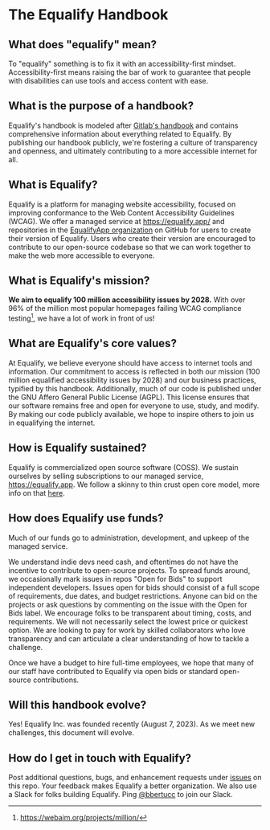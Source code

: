 # The Equalify Handbook

## What does "equalify" mean?
To "equalify" something is to fix it with an accessibility-first mindset. Accessibility-first means raising the bar of work to guarantee that people with disabilities can use tools and access content with ease.

## What is the purpose of a handbook?
Equalify's handbook is modeled after [Gitlab's handbook](https://about.gitlab.com/handbook/) and contains comprehensive information about everything related to Equalify. By publishing our handbook publicly, we're fostering a culture of transparency and openness, and ultimately contributing to a more accessible internet for all.

## What is Equalify?

Equalify is a platform for managing website accessibility, focused on improving conformance to the Web Content Accessibility Guidelines (WCAG). We offer a managed service at https://equalify.app/ and repositories in the [EqualifyApp organization](https://github.com/EqualifyApp/) on GitHub for users to create their version of Equalify. Users who create their version are encouraged to contribute to our open-source codebase so that we can work together to make the web more accessible to everyone.

## What is Equalify's mission?

**We aim to equalify 100 million accessibility issues by 2028.** With over 96% of the million most popular homepages failing WCAG compliance testing[^1], we have a lot of work in front of us!

## What are Equalify's core values?

At Equalify, we believe everyone should have access to internet tools and information. Our commitment to access is reflected in both our mission (100 million equalified accessibility issues by 2028) and our business practices, typified by this handbook. Additionally, much of our code is published under the GNU Affero General Public License (AGPL). This license ensures that our software remains free and open for everyone to use, study, and modify. By making our code publicly available, we hope to inspire others to join us in equalifying the internet. 

## How is Equalify sustained?
Equalify is commercialized open source software (COSS). We sustain ourselves by selling subscriptions to our managed service, https://equalify.app. We follow a skinny to thin crust open core model, more info on that [here]([url](https://twitter.com/bbertucc/status/1693449703453589898?s=20)).

## How does Equalify use funds?
Much of our funds go to administration, development, and upkeep of the managed service. 

We understand indie devs need cash, and oftentimes do not have the incentive to contribute to open-source projects. To spread funds around, we occasionally mark issues in repos "Open for Bids" to support independent developers. Issues open for bids should consist of a full scope of requirements, due dates, and budget restrictions. Anyone can bid on the projects or ask questions by commenting on the issue with the Open for Bids label. We encourage folks to be transparent about timing, costs, and requirements. We will not necessarily select the lowest price or quickest option. We are looking to pay for work by skilled collaborators who love transparency and can articulate a clear understanding of how to tackle a challenge.

Once we have a budget to hire full-time employees, we hope that many of our staff have contributed to Equalify via open bids or standard open-source contributions.

## Will this handbook evolve?
Yes! Equalify Inc. was founded recently (August 7, 2023). As we meet new challenges, this document will evolve.

## How do I get in touch with Equalify?

Post additional questions, bugs, and enhancement requests under [issues](https://github.com/EqualifyApp/handbook/issues) on this repo. Your feedback makes Equalify a better organization. We also use a Slack for folks building Equalify. Ping [@bbertucc](https://github.com/bbertucc) to join our Slack.

[^1]: https://webaim.org/projects/million/

